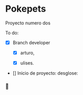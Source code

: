 # Pokepets
Proyecto numero dos

To do:

- [x] Branch developer
	
	- [x] arturo, 
	
	- [x] ulises.

- [] Inicio de proyecto:
	desglose:
		

### 👾

